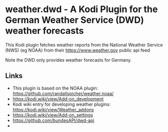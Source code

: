 # weather.dwd - A Kodi Plugin for the German Weather Service (DWD) weather forecasts

This Kodi plugin fetches weather reports from the National Weather Service (NWS) (eg NOAA) from their https://www.weather.gov public api feed

Note the DWD only provides weather forecasts for Germany.

## Links
* This plugin is based on the NOAA plugin: https://github.com/randallspicher/weather.noaa/
* https://kodi.wiki/view/Add-on_development
* Kodi wiki entry for developing weather plugins: https://kodi.wiki/view/Weather_addons
* https://kodi.wiki/view/Add-on_settings
* https://github.com/bundesAPI/dwd-api
* 
